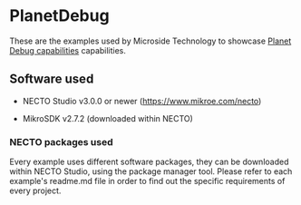 # PlanetDebug

These are the examples used by Microside Technology to showcase [Planet Debug capabilities](https://www.mikroe.com/planet-debug) capabilities.

## Software used

- NECTO Studio v3.0.0 or newer (https://www.mikroe.com/necto)

- MikroSDK v2.7.2 (downloaded within NECTO)

### NECTO packages used

Every example uses different software packages, they can be downloaded within NECTO Studio, using the package manager tool. Please refer to each example's readme.md file in order to find out the specific requirements of every project.

